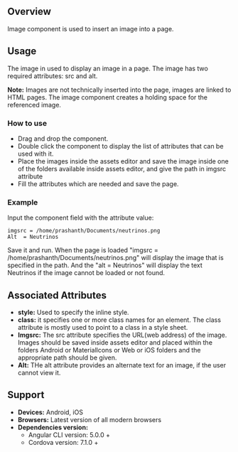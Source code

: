 ## Overview
Image component is used to insert an image into a page.

## Usage
The image in used to display an image in a page. The image has two required attributes: src and alt. 

**Note:** Images are not technically inserted into the page, images are linked to HTML pages. The image  component creates a holding space for the referenced image.

### How to use   
- Drag and drop the component. 
- Double click the component to display the list of attributes that can be used with it.
- Place the images inside the assets editor and save the image inside one of the folders available inside assets editor, and give the path in imgsrc attribute
- Fill the attributes which are needed and save the page.

### Example 
Input the component field with the attribute value:
``` 
imgsrc = /home/prashanth/Documents/neutrinos.png
Alt  = Neutrinos
```
Save it and run.
When the page is loaded "imgsrc = /home/prashanth/Documents/neutrinos.png" will display the image that is specified in the path. And the "alt = Neutrinos" will display the text Neutrinos if the image cannot be loaded or not found.

## Associated Attributes
- **style:** Used to specify the inline style.
- **class:** it specifies one or more class names for an element. The class attribute is mostly used to point to a class in a style sheet.
- **Imgsrc:** The src attribute specifies the URL(web address) of the image. Images should be saved inside assets editor and placed within the folders Android or Materiallcons or Web or iOS folders and the appropriate path should be given.
- **Alt:** THe alt attribute provides an alternate text for an image, if the user cannot view it.

## Support
- **Devices:** Android, iOS
- **Browsers:**  Latest version of all modern browsers
- **Dependencies version:** 
    - Angular CLI version: 5.0.0 + 
    - Cordova version: 7.1.0 +

